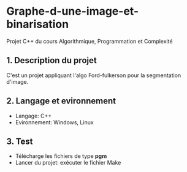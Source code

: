 # Graphe-d-une-image-et-binarisation
Projet C++ du cours Algorithmique, Programmation et Complexité
## 1. Description du projet
C'est un projet appliquant l'algo Ford-fulkerson pour la segmentation d'image.
## 2. Langage et evironnement
- Langage: C++
- Evironnement: Windows, Linux

## 3. Test
- Télécharge les fichiers de type **pgm** 
- Lancer du projet: exécuter le fichier Make



